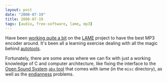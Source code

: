 ```yaml
---
layout: post
date: "2008-07-19"
title: 2008-07-19
tags: [audio, free-software, lame, mp3]
---
```

Have been
[working quite a bit](http://lame.cvs.sourceforge.net/*checkout*/lame/lame/doc/html/history.html?revision=HEAD)
on the [LAME](http://lame.sf.net/) project to have the best MP3
encoder around. It's been all a learning exercise dealing with all
the magic behind
[autotools](http://www.lrde.epita.fr/~adl/autotools.html).

Fortunately, there are some areas where we can fix with just a
working knowledge of C and computer architecture, like fixing the
interface to the
[Open Sound System](http://en.wikipedia.org/wiki/Open_Sound_System)
[`abx` tool](http://en.wikipedia.org/wiki/ABX_test) that comes with
lame (in the `misc` directory), as well as the
[endianness](http://en.wikipedia.org/wiki/Endianness) problems.


